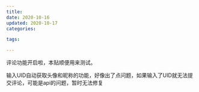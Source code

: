 ```yaml
---
title: 
date: 2020-10-16
updated: 2020-10-17
categories:

tags:

---
```



<p>评论功能开启啦，本贴顺便用来测试。</p>



<p>输入UID自动获取头像和昵称的功能，好像出了点问题，如果输入了UID就无法提交评论，可能是api的问题，暂时无法修复</p>
